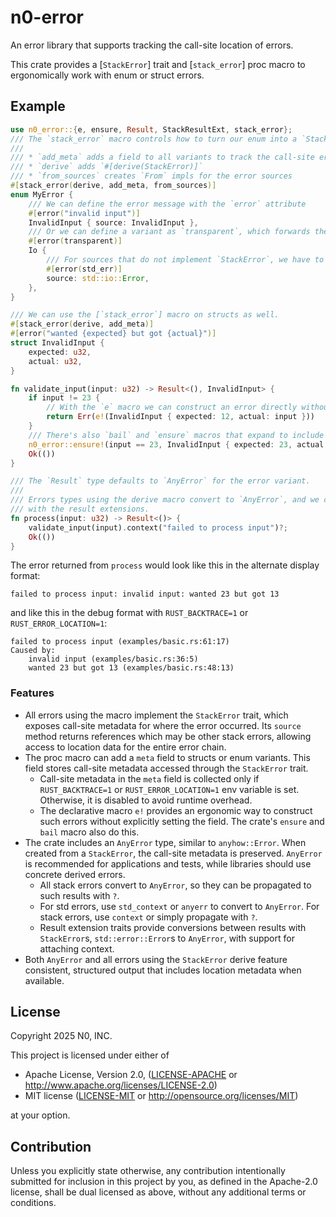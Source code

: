 # n0-error

An error library that supports tracking the call-site location of errors.

This crate provides a [`StackError`] trait and [`stack_error`] proc macro to ergonomically
work with enum or struct errors.

## Example

```rust
use n0_error::{e, ensure, Result, StackResultExt, stack_error};
/// The `stack_error` macro controls how to turn our enum into a `StackError`.
///
/// * `add_meta` adds a field to all variants to track the call-site error location
/// * `derive` adds `#[derive(StackError)]`
/// * `from_sources` creates `From` impls for the error sources
#[stack_error(derive, add_meta, from_sources)]
enum MyError {
    /// We can define the error message with the `error` attribute
    #[error("invalid input")]
    InvalidInput { source: InvalidInput },
    /// Or we can define a variant as `transparent`, which forwards the Display impl to the error source.
    #[error(transparent)]
    Io {
        /// For sources that do not implement `StackError`, we have to mark the source as `std_err`.
        #[error(std_err)]
        source: std::io::Error,
    },
}

/// We can use the [`stack_error`] macro on structs as well.
#[stack_error(derive, add_meta)]
#[error("wanted {expected} but got {actual}")]
struct InvalidInput {
    expected: u32,
    actual: u32,
}

fn validate_input(input: u32) -> Result<(), InvalidInput> {
    if input != 23 {
        // With the `e` macro we can construct an error directly without spelling out the `meta` field:
        return Err(e!(InvalidInput { expected: 12, actual: input }))
    }
    /// There's also `bail` and `ensure` macros that expand to include the `meta` field:
    n0_error::ensure!(input == 23, InvalidInput { expected: 23, actual: input });
    Ok(())
}

/// The `Result` type defaults to `AnyError` for the error variant.
///
/// Errors types using the derive macro convert to `AnyError`, and we can add additional context
/// with the result extensions.
fn process(input: u32) -> Result<()> {
    validate_input(input).context("failed to process input")?;
    Ok(())
}
```

The error returned from `process` would look like this in the alternate display format:
```text
failed to process input: invalid input: wanted 23 but got 13
```
and like this in the debug format with `RUST_BACKTRACE=1` or `RUST_ERROR_LOCATION=1`:
```text
failed to process input (examples/basic.rs:61:17)
Caused by:
    invalid input (examples/basic.rs:36:5)
    wanted 23 but got 13 (examples/basic.rs:48:13)
```


### Features

- All errors using the macro implement the `StackError` trait, which exposes call-site metadata for
  where the error occurred. Its `source` method returns references which may be other stack errors,
  allowing access to location data for the entire error chain.
- The proc macro can add a `meta` field to structs or enum variants. This field stores call-site
  metadata accessed through the `StackError` trait.
    * Call-site metadata in the `meta` field is collected only if `RUST_BACKTRACE=1` or
     `RUST_ERROR_LOCATION=1` env variable is set. Otherwise, it is disabled to avoid runtime overhead.
    * The declarative macro `e!` provides an ergonomic way to construct such errors without
      explicitly setting the field. The crate's `ensure` and `bail` macro also do this.
- The crate includes an `AnyError` type, similar to `anyhow::Error`. When created from a
  `StackError`, the call-site metadata is preserved. `AnyError` is recommended for applications and
  tests, while libraries should use concrete derived errors.
    * All stack errors convert to `AnyError`, so they can be propagated to such results with `?`.
    * For std errors, use `std_context` or `anyerr` to convert to `AnyError`. For stack errors, use
      `context` or simply propagate with `?`.
    * Result extension traits provide conversions between results with `StackError`s,
      `std::error::Error`s to `AnyError`, with support for attaching context.
- Both `AnyError` and all errors using the `StackError` derive feature consistent, structured output
  that includes location metadata when available.

## License

Copyright 2025 N0, INC.

This project is licensed under either of

 * Apache License, Version 2.0, ([LICENSE-APACHE](LICENSE-APACHE) or
   http://www.apache.org/licenses/LICENSE-2.0)
 * MIT license ([LICENSE-MIT](LICENSE-MIT) or
   http://opensource.org/licenses/MIT)

at your option.

## Contribution

Unless you explicitly state otherwise, any contribution intentionally submitted for inclusion in this project by you, as defined in the Apache-2.0 license, shall be dual licensed as above, without any additional terms or conditions.
